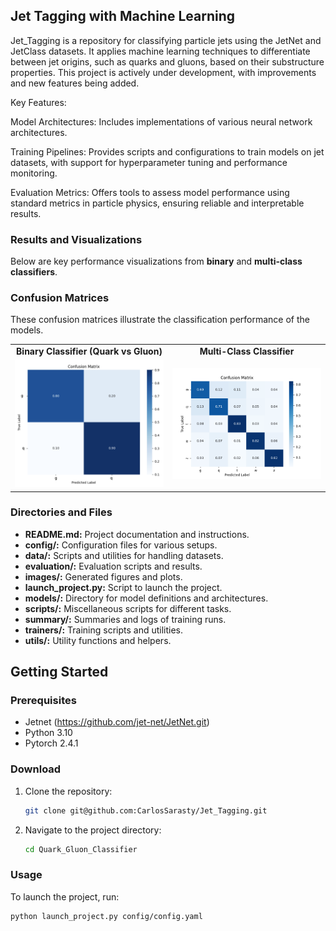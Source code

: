 ## Jet Tagging with Machine Learning

Jet_Tagging is a repository for classifying particle jets using the JetNet and JetClass datasets. It applies machine learning techniques to differentiate between jet origins, such as quarks and gluons, based on their substructure properties. This project is actively under development, with improvements and new features being added.

Key Features:

Model Architectures: Includes implementations of various neural network architectures.

Training Pipelines: Provides scripts and configurations to train models on jet datasets, with support for hyperparameter tuning and performance monitoring.

Evaluation Metrics: Offers tools to assess model performance using standard metrics in particle physics, ensuring reliable and interpretable results.


### Results and Visualizations  

Below are key performance visualizations from **binary** and **multi-class classifiers**.  

### Confusion Matrices  
These confusion matrices illustrate the classification performance of the models.  

<div align="center">  
  <table>  
    <tr>  
      <td align="center"><strong>Binary Classifier (Quark vs Gluon)</strong></td>  
      <td align="center"><strong>Multi-Class Classifier</strong></td>  
    </tr>  
    <tr>  
      <td><img src="images/Quark_Gluon_BC.png" width="400"></td>  
      <td><img src="images/confusion_matrix_res_autoencoder.png" width="400"></td>  
    </tr>  
  </table>  
</div>  

### Directories and Files

- **README.md:** Project documentation and instructions.
- **config/:** Configuration files for various setups.
- **data/:** Scripts and utilities for handling datasets.
- **evaluation/:** Evaluation scripts and results.
- **images/:** Generated figures and plots.
- **launch_project.py:** Script to launch the project.
- **models/:** Directory for model definitions and architectures.
- **scripts/:** Miscellaneous scripts for different tasks.
- **summary/:** Summaries and logs of training runs.
- **trainers/:** Training scripts and utilities.
- **utils/:** Utility functions and helpers.

## Getting Started

### Prerequisites

- Jetnet (https://github.com/jet-net/JetNet.git) 
- Python 3.10
- Pytorch 2.4.1


### Download

1. Clone the repository:
    ```sh
    git clone git@github.com:CarlosSarasty/Jet_Tagging.git
    ```
2. Navigate to the project directory:
    ```sh
    cd Quark_Gluon_Classifier
    ```

### Usage

To launch the project, run:
```sh
python launch_project.py config/config.yaml

